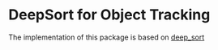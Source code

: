 # DeepSort for Object Tracking

The implementation of this package is based on [deep_sort](https://github.com/nwojke/deep_sort)
